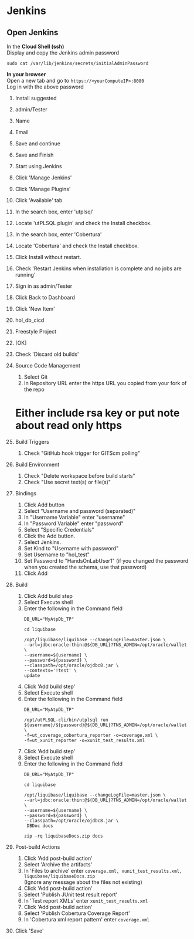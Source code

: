# Jenkins
## Open Jenkins
In the **Cloud Shell (ssh)**  
Display and copy the Jenkins admin password
```
sudo cat /var/lib/jenkins/secrets/initialAdminPassword
```

**In your browser**  
Open a new tab and go to ```https://<yourComputeIP>:8080```  
Log in with the above password

1. Install suggested
1. admin/Tester
1. Name
1. Email
1. Save and continue
1. Save and Finish
1. Start using Jenkins
1. Click 'Manage Jenkins'
1. Click 'Manage Plugins'
1. Click 'Available' tab
1. In the search box, enter 'utplsql'
1. Locate 'utPLSQL plugin' and check the Install checkbox.
1. In the search box, enter 'Cobertura'
1. Locate 'Cobertura' and check the Install checkbox.
1. Click Install without restart.
1. Check 'Restart Jenkins when installation is complete and no jobs are running'
1. Sign in as admin/Tester
1. Click Back to Dashboard
1. Click 'New Item'
1. hol_db_cicd
1. Freestyle Project
1. [OK]
1. Check 'Discard old builds'
1. Source Code Management
    1. Select Git
    1. In Repository URL enter the https URL you copied from your fork of the repo
    # Either include rsa key or put note about read only https
1. Build Triggers
    1. Check "GitHub hook trigger for GITScm polling"
1. Build Environment 
    1. Check "Delete workspace before build starts"
    1. Check "Use secret text(s) or file(s)"
1. Bindings
    1. Click Add button
    1. Select "Username and password (separated)"
    1. In "Username Variable" enter "username"
    1. In "Password Variable" enter "password"
    1. Select "Specific Credentials"
    1. Click the Add button.
    1. Select Jenkins.
    1. Set Kind to "Username with password"
    1. Set Username to "hol_test"
    1. Set Password to "HandsOnLabUser1" (if you changed the password when you created the schema, use that password)
    1. Click Add
1. Build
    1. Click Add build step
    1. Select Execute shell
    1. Enter the following in the Command field
        ```
        DB_URL="MyAtpDb_TP"

        cd liquibase

        /opt/liquibase/liquibase --changeLogFile=master.json \
        --url=jdbc:oracle:thin:@${DB_URL}?TNS_ADMIN=/opt/oracle/wallet \
        --username=${username} \
        --password=${password} \
        --classpath=/opt/oracle/ojdbc8.jar \
        --contexts='!test' \
        update
        ```
    1. Click 'Add build step'
    1. Select Execute shell
    1. Enter the following in the Command field
        ```
        DB_URL="MyAtpDb_TP"

        /opt/utPLSQL-cli/bin/utplsql run ${username}/${password}@${DB_URL}?TNS_ADMIN=/opt/oracle/wallet \
        -f=ut_coverage_cobertura_reporter -o=coverage.xml \
        -f=ut_xunit_reporter -o=xunit_test_results.xml
        ```
    1. Click 'Add build step'
    1. Select Execute shell
    1. Enter the following in the Command field
        ```
        DB_URL="MyAtpDb_TP"

        cd liquibase

        /opt/liquibase/liquibase --changeLogFile=master.json \
        --url=jdbc:oracle:thin:@${DB_URL}?TNS_ADMIN=/opt/oracle/wallet \
        --username=${username} \
        --password=${password} \
        --classpath=/opt/oracle/ojdbc8.jar \
         DBDoc docs

        zip -rq liquibaseDocs.zip docs
        ```
1. Post-build Actions
    1. Click 'Add post-build action'
    1. Select 'Archive the artifacts'
    1. In 'Files to archive' enter ```coverage.xml, xunit_test_results.xml, liquibase/liquibaseDocs.zip```  
       (Ignore any message about the files not existing)
    1. Click 'Add post-build action'
    1. Select 'Publish JUnit test result report'
    1. In 'Test report XMLs' enter ```xunit_test_results.xml```
    1. Click 'Add post-build action'
    1. Select 'Publish Cobertura Coverage Report'
    1. In 'Cobertura xml report pattern' enter ```coverage.xml```

1. Click 'Save'